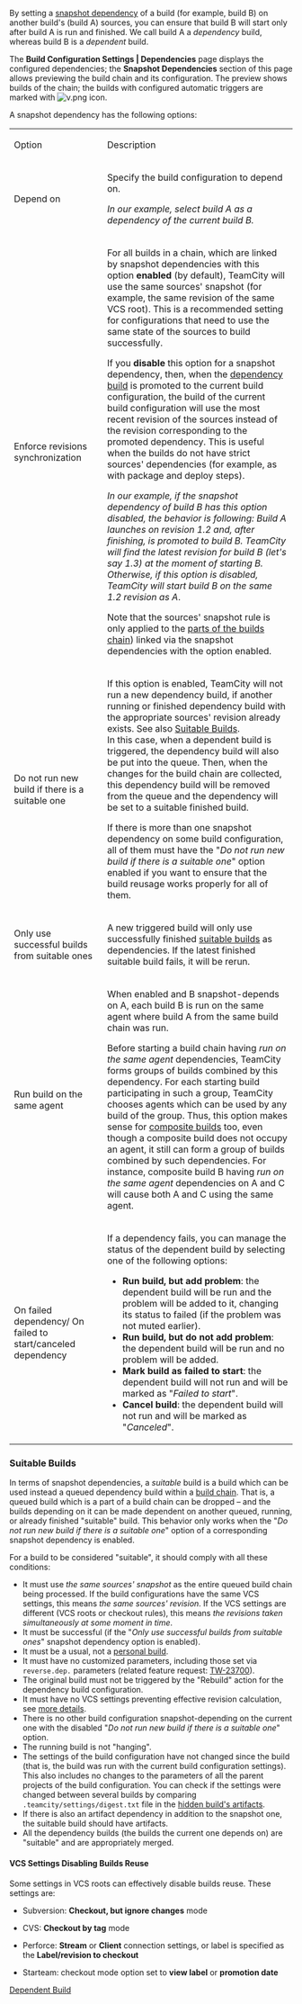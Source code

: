[//]: # (title: Snapshot Dependencies)
[//]: # (auxiliary-id: Snapshot Dependencies)

By setting a [snapshot dependency](dependent-build.md#Snapshot+Dependency) of a build (for example, build B) on another build's (build A) sources, you can ensure that build B will start only after build A is run and finished. We call build A a _dependency_ build, whereas build B is a _dependent_ build.

The __Build Configuration Settings | Dependencies__ page displays the configured dependencies; the __Snapshot Dependencies__ section of this page allows previewing the build chain and its configuration. The preview shows builds of the chain; the builds with configured automatic triggers are marked with ![v.png](v.png) icon.

A snapshot dependency has the following options:

<anchor name="EnforceRevisionsSynchronization"/>

<table><tr>

<td width="150">

Option


</td>

<td>

Description


</td></tr><tr>

<td id="dependency-build">

Depend on


</td>

<td>

Specify the build configuration to depend on.

_In our example, select build A as a dependency of the current build B._

</td></tr><tr>

<td id="enforce-rev-sync">

Enforce revisions synchronization

</td>

<td>

For all builds in a chain, which are linked by snapshot dependencies with this option __enabled__ (by default), TeamCity will use the same sources' snapshot (for example, the same revision of the same VCS root). This is a recommended setting for configurations that need to use the same state of the sources to build successfully.

If you __disable__ this option for a snapshot dependency, then, when the [dependency build](#dependency-build) is promoted to the current build configuration, the build of the current build configuration will use the most recent revision of the sources instead of the revision corresponding to the promoted dependency. This is useful when the builds do not have strict sources' dependencies (for example, as with package and deploy steps).

_In our example, if the snapshot dependency of build B has this option disabled, the behavior is following: Build A launches on revision 1.2 and, after finishing, is promoted to build B. TeamCity will find the latest revision for build B (let's say 1.3) at the moment of starting B._   
_Otherwise, if this option is disabled, TeamCity will start build B on the same 1.2 revision as A_. 

Note that the sources' snapshot rule is only applied to the [parts of the builds chain](build-chain.md#Disabling+Revisions+Synchronization+Between+Chain+Parts)) linked via the snapshot dependencies with the option enabled.

</td></tr><tr>

<td>

Do not run new build if there is a suitable one


</td>

<td>

If this option is enabled, TeamCity will not run a new dependency build, if another running or finished dependency build with the appropriate sources' revision already exists. See also [Suitable Builds](#Suitable+Builds).   
In this case, when a dependent build is triggered, the dependency build will also be put into the queue. Then, when the changes for the build chain are collected, this dependency build will be removed from the queue and the dependency will be set to a suitable finished build.

<note>

If there is more than one snapshot dependency on some build configuration, all of them must have the "_Do not run new build if there is a suitable one_" option enabled if you want to ensure that the build reusage works properly for all of them.

</note>

[//]: # (Internal note. Do not delete. "Snapshot Dependenciesd292e62.txt")    

</td></tr><tr>

<td>

Only use successful builds from suitable ones


</td>

<td>

A new triggered build will only use successfully finished [suitable builds](#Suitable+Builds) as dependencies. If the latest finished suitable build fails, it will be rerun.

</td></tr><tr>

<td id="RunOnTheSameAgent">

<anchor name="SnapshotDependencies-RunOnTheSameAgent"/>

Run build on the same agent

</td>

<td>

When enabled and B snapshot-depends on A, each build B is run on the same agent where build A from the same build chain was run.

<note>

Before starting a build chain having _run on the same agent_ dependencies, TeamCity forms groups of builds combined by this dependency. For each starting build participating in such a group, TeamCity chooses agents which can be used by any build of the group. Thus, this option makes sense for [composite builds](composite-build-configuration.md) too, even though a composite build does not occupy an agent, it still can form a group of builds combined by such dependencies. For instance, composite build B having _run on the same agent_ dependencies on A and C will cause both A and C using the same agent.

</note>


</td></tr><tr>

<td id="on-failed-dependency">

On failed dependency/ On failed to start/canceled dependency

</td>

<td>


If a dependency fails, you can manage the status of the dependent build by selecting one of the following options:

* __Run build, but add problem__: the dependent build will be run and the problem will be added to it, changing its status to failed (if the problem was not muted earlier).
* __Run build, but do not add problem__: the dependent build will be run and no problem will be added.
* __Mark build as failed to start__: the dependent build will not run and will be marked as "_Failed to start_".
* __Cancel build__: the dependent build will not run and will be marked as "_Canceled_".


</td></tr></table>

### Suitable Builds
[//]: # (Internal note. Do not delete. "Snapshot Dependenciesd292e145.txt")    

<anchor name="SnapshotDependencies-SuitableBuilds"/>

In terms of snapshot dependencies, a _suitable_ build is a build which can be used instead a queued dependency build within a [build chain](build-chain.md). That is, a queued build which is a part of a build chain can be dropped – and the builds depending on it can be made dependent on another queued, running, or already finished "suitable" build. This behavior only works when the "_Do not run new build if there is a suitable one_" option of a corresponding snapshot dependency is enabled.

For a build to be considered "suitable", it should comply with all these conditions:
* It must use _the same sources' snapshot_ as the entire queued build chain being processed. If the build configurations have the same VCS settings, this means _the same sources' revision_. If the VCS settings are different (VCS roots or checkout rules), this means _the revisions taken simultaneously at some moment in time_.
* It must be successful (if the "_Only use successful builds from suitable ones_" snapshot dependency option is enabled).
* It must be a usual, not a [personal build](personal-build.md).
* It must have no customized parameters, including those set via `reverse.dep.` parameters (related feature request: [TW-23700](http://youtrack.jetbrains.com/issue/TW-23700)).
* The original build must not be triggered by the "Rebuild" action for the dependency build configuration.
* It must have no VCS settings preventing effective revision calculation, see [more  details](#VCS+Settings+Disabling+Builds+Reuse).
* There is no other build configuration snapshot-depending on the current one with the disabled "_Do not run new build if there is a suitable one_" option.
* The running build is not "hanging".
* The settings of the build configuration have not changed since the build (that is, the build was run with the current build configuration settings). This also includes no changes to the parameters of all the parent projects of the build configuration. You can check if the settings were changed between several builds by comparing `.teamcity/settings/digest.txt` file in the [hidden build's artifacts](build-artifact.md#Hidden+Artifacts).
* If there is also an artifact dependency in addition to the snapshot one, the suitable build should have artifacts.
* All the dependency builds (the builds the current one depends on) are "suitable" and are appropriately merged.

#### VCS Settings Disabling Builds Reuse

Some settings in VCS roots can effectively disable builds reuse. These settings are:
 
* Subversion: __Checkout, but ignore changes__ mode
* CVS: __Checkout by tag__ mode
* Perforce: __Stream__ or __Client__ connection settings, or label is specified as the __Label/revision to checkout__

* Starteam: checkout mode option set to __view label__ or __promotion date__
 
<seealso>
        <category ref="concepts">
            <a href="dependent-build.md">Dependent Build</a>
        </category>
</seealso>
